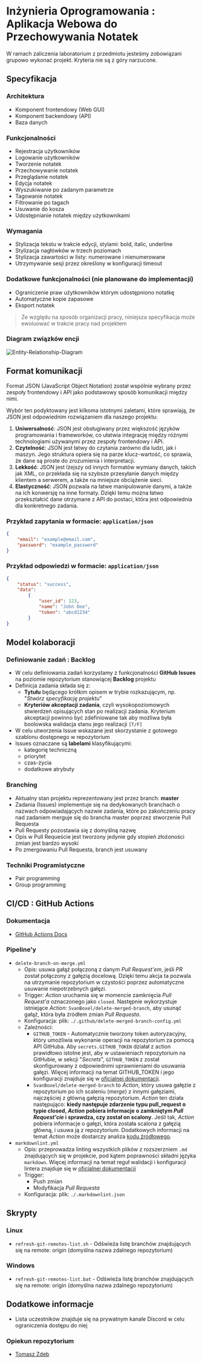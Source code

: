 # Inżynieria Oprogramowania : Aplikacja Webowa do Przechowywania Notatek

W ramach zaliczenia laboratorium z przedmiotu jesteśmy zobowiązani grupowo wykonać projekt. Kryteria nie są z góry narzucone.

## Specyfikacja

### Architektura

- Komponent frontendowy (Web GUI)
- Komponent backendowy (API)
- Baza danych

### Funkcjonalności

- Rejestracja użytkowników
- Logowanie użytkowników
- Tworzenie notatek
- Przechowywanie notatek
- Przeglądanie notatek
- Edycja notatek
- Wyszukiwanie po zadanym parametrze
- Tagowanie notatek
- Filtrowanie po tagach
- Usuwanie do kosza
- Udostępnianie notatek między użytkownikami

### Wymagania

- Stylizacja tekstu w trakcie edycji, stylami: bold, italic, underline
- Stylizacja nagłówków w trzech poziomach
- Stylizacja zawartości w listy: numerowane i nienumerowane
- Utrzymywanie sesji przez określony w konfiguracji timeout

### Dodatkowe funkcjonalności (nie planowane do implementacji)

- Ograniczenie praw użytkowników którym udostępniono notatkę
- Automatyczne kopie zapasowe
- Eksport notatek

> Ze względu na sposób organizacji pracy, niniejsza specyfikacja może ewoluować w trakcie pracy nad projektem

### Diagram związków encji

![Entity-Relationship-Diagram](https://github.com/Tomasz-Zdeb/Software-Engineering-Class-Project/blob/master/DB/ERD-diagram.drawio.png)

## Format komunikacji

Format  JSON  (JavaScript Object Notation) został wspólnie  wybrany  przez  zespoły  frontendowy  i  API  jako  podstawowy  sposób  komunikacji  między  nimi.

Wybór  ten  podyktowany  jest  kilkoma  istotnymi  zaletami, które  sprawiają, że  JSON  jest  odpowiednim  rozwiązaniem  dla  naszego  projektu:

1. **Uniwersalność**: JSON  jest  obsługiwany  przez  większość języków  programowania  i  frameworków, co  ułatwia  integrację między  różnymi  technologiami  używanymi  przez  zespoły  frontendowy  i  API.
2. **Czytelność**: JSON  jest łatwy  do  czytania  zarówno  dla  ludzi, jak  i  maszyn. Jego  struktura  opiera  się na  parze  klucz-wartość, co  sprawia, że  dane  są proste  do  zrozumienia  i  interpretacji.
3. **Lekkość**: JSON  jest  lżejszy  od  innych  formatów  wymiany  danych, takich  jak  XML, co  przekłada  się na  szybsze  przesyłanie  danych  między  klientem  a  serwerem, a  także  na  mniejsze  obciążenie  sieci.
4. **Elastyczność**: JSON  pozwala  na łatwe  manipulowanie  danymi, a  także  na  ich  konwersję na  inne  formaty. Dzięki  temu  można łatwo  przekształcić dane  otrzymane  z  API  do  postaci, która  jest  odpowiednia  dla  konkretnego  zadania.

### Przykład zapytania w formacie: `application/json`

```json
{ 
    "email": "example@email.com", 
    "password": "example_password" 
}
```

### Przykład odpowiedzi w formacie: `application/json`

```json
{  
    "status": "success",  
    "data":  
        {  
            "user_id": 123,  
            "name": "John Doe",  
            "token": "abcd1234"  
        }
}
```

## Model kolaboracji

### Definiowanie zadań : **Backlog**

- W celu definiowania zadań korzystamy z funkcjonalności **GitHub Issues** na poziomie repozytorium stanowiącej **Backlog** projektu
- Definicja zadania składa się z:
  - **Tytułu** będącego krótkim opisem w trybie rozkazującym, np. "*Stwórz specyfikację projektu*"
  - **Kryteriów akceptacji zadania**, czyli wysokopoziomowych stwierdzeń opisujących stan po realizacji zadania. Kryterium akceptacji powinno być zdefiniowane tak aby możliwa była boolowska walidacja stanu jego realizacji `[T/F]`
- W celu utworzenia Issue wskazane jest skorzystanie z gotowego szablonu dostępnego w repozytorium
- Issues oznaczane są **labelami** klasyfikującymi:
  - kategorię techniczną
  - priorytet
  - czas-życia
  - dodatkowe atrybuty

### Branching

- Aktualny stan projektu reprezentowany jest przez branch: **master**
- Zadania (Issues) implementuje się na dedykowanych branchach o nazwach odpowiadających nazwie zadania, które po zakończeniu pracy nad zadaniem merguje się do brancha master poprzez stworzenie Pull Requesta
- Pull Requesty pozostawia się z domyślną nazwę
- Opis w Pull Requeście jest tworzony jedynie gdy stopień złożoności zmian jest bardzo wysoki
- Po zmergowaniu Pull Requesta, branch jest usuwany

### Techniki Programistyczne

- Pair programming
- Group programming

## CI/CD : **GitHub Actions**

### Dokumentacja

- [GitHub Actions Docs](https://docs.github.com/en/actions/quickstart)

### Pipeline'y

- `delete-branch-on-merge.yml`
  - Opis: usuwa gałąź połączoną z danym *Pull Request'em*, jeśli *PR* został połączony z gałęzią docelową. Dzięki temu akcja ta pozwala na utrzymanie repozytorium w czystości poprzez automatyczne usuwanie niepotrzebnych gałęzi.
  - Trigger: *Action* uruchamia się w momencie zamknięcia *Pull Request'a* oznaczonego jako ```closed```. Następnie wykorzystuje istniejące *Action*: `SvanBoxel/delete-merged-branch`, aby usunąć gałąź, która była źródłem zmian *Pull Requesta*.
  - Konfiguracja: plik: `./.github/delete-merged-branch-config.yml`
  - Zależności:
    - `GITHUB_TOKEN` - Automatycznie tworzony token autoryzacyjny, który umożliwia wykonanie operacji na repozytorium za pomocą API GitHuba. Aby `secrets.GITHUB_TOKEN` działał z action prawidłowo istotne jest, aby w ustawieniach repozytorium na GitHubie, w sekcji "*Secrets*", `GITHUB_TOKEN` z został skonfigurowany z odpowiednimi uprawnieniami do usuwania gałęzi. Więcej informacji na temat GITHUB_TOKEN i jego konfiguracji znajduje się w [oficjalnej dokumentacji](https://docs.github.com/en/actions/reference/authentication-in-a-workflow).
    - `SvanBoxel/delete-merged-branch` to *Action*, który usuwa gałęzie z repozytorium po ich scaleniu (*merge*) z innymi gałęziami, najczęściej z główną gałęzią repozytorium. *Action* ten działa następująco: **kiedy następuje zdarzenie typu pull_request o typie closed, *Action* pobiera informacje o zamkniętym *Pull Request'cie* i sprawdza, czy został on scalony**. Jeśli tak, *Action* pobiera informacje o gałęzi, która została scalona z gałęzią główną, i usuwa ją z repozytorium. Dodatkowych informacji na temat *Action* może dostarczy analiza [kodu źródłowego](https://github.com/SvanBoxel/delete-merged-branch).
- `markdownlint.yml`
  - Opis: przeprowadza linting wszystkich plików z rozszerzniem `.md` znajdujących się w projekcie, pod kątem poprawności składni języka `markdown`. Więcej informacji na temat reguł walidacji i konfiguracji lintera znajduje się w [oficjalnej dokumentacji](https://github.com/DavidAnson/markdownlint/blob/main/doc/Rules.md)
  - Trigger:
    - Push zmian
    - Modyfikacja *Pull Requesta*
  - Konfiguracja: plik: `./.markdownlint.json`

## Skrypty

### Linux

- `refresh-git-remotes-list.sh` - Odświeża listę branchów znajdujących się na remote: origin (domyślna nazwa zdalnego repozytorium)

### Windows

- `refresh-git-remotes-list.bat` - Odświeża listę branchów znajdujących się na remote: origin (domyślna nazwa zdalnego repozytorium)

## Dodatkowe informacje

- Lista uczestników znajduje się na prywatnym kanale Discord w celu ograniczenia dostępu do niej

### Opiekun repozytorium

- [Tomasz Zdeb](https://github.com/Tomasz-Zdeb)
